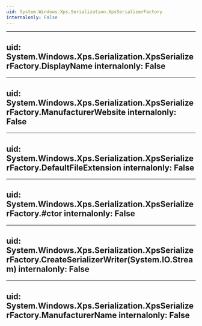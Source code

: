 ```yaml
---
uid: System.Windows.Xps.Serialization.XpsSerializerFactory
internalonly: False
---
```


---
uid: System.Windows.Xps.Serialization.XpsSerializerFactory.DisplayName
internalonly: False
---

---
uid: System.Windows.Xps.Serialization.XpsSerializerFactory.ManufacturerWebsite
internalonly: False
---

---
uid: System.Windows.Xps.Serialization.XpsSerializerFactory.DefaultFileExtension
internalonly: False
---

---
uid: System.Windows.Xps.Serialization.XpsSerializerFactory.#ctor
internalonly: False
---

---
uid: System.Windows.Xps.Serialization.XpsSerializerFactory.CreateSerializerWriter(System.IO.Stream)
internalonly: False
---

---
uid: System.Windows.Xps.Serialization.XpsSerializerFactory.ManufacturerName
internalonly: False
---
